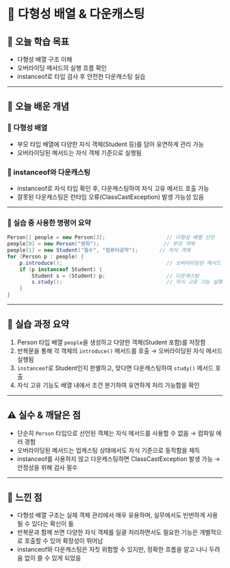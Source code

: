 # 📘 다형성 배열 & 다운캐스팅

## 🎯 오늘 학습 목표
- 다형성 배열 구조 이해
- 오버라이딩 메서드의 실행 흐름 확인
- instanceof로 타입 검사 후 안전한 다운캐스팅 실습

---

## 🧠 오늘 배운 개념

### 🔹 다형성 배열
- 부모 타입 배열에 다양한 자식 객체(Student 등)를 담아 유연하게 관리 가능
- 오버라이딩된 메서드는 자식 객체 기준으로 실행됨

### 🔹 instanceof와 다운캐스팅
- instanceof로 자식 타입 확인 후, 다운캐스팅하여 자식 고유 메서드 호출 가능
- 잘못된 다운캐스팅은 런타임 오류(ClassCastException) 발생 가능성 있음

---

### 🔹 실습 중 사용한 명령어 요약

```java
Person[] people = new Person[3];                    // 다형성 배열 선언
people[0] = new Person("영희");                     // 부모 객체
people[1] = new Student("철수", "컴퓨터공학");       // 자식 객체
for (Person p : people) {
    p.introduce();                                  // 오버라이딩된 메서드 실행
    if (p instanceof Student) {
        Student s = (Student) p;                    // 다운캐스팅
        s.study();                                  // 자식 고유 기능 실행
    }
}
```

---

## 🧪 실습 과정 요약
1. Person 타입 배열 `people`을 생성하고 다양한 객체(Student 포함)를 저장함
2. 반복문을 통해 각 객체의 `introduce()` 메서드를 호출 → 오버라이딩된 자식 메서드 실행됨
3. `instanceof`로 Student인지 판별하고, 맞다면 다운캐스팅하여 `study()` 메서드 호출
4. 자식 고유 기능도 배열 내에서 조건 분기하여 유연하게 처리 가능함을 확인

---

## ⚠️ 실수 & 깨달은 점
- 단순히 `Person` 타입으로 선언된 객체는 자식 메서드를 사용할 수 없음 → 컴파일 에러 경험
- 오버라이딩된 메서드는 업캐스팅 상태에서도 자식 기준으로 동작함을 체득
- instanceof를 사용하지 않고 다운캐스팅하면 ClassCastException 발생 가능 → 안정성을 위해 검사 필수

---

## 💭 느낀 점
- 다형성 배열 구조는 실제 객체 관리에서 매우 유용하며, 실무에서도 빈번하게 사용될 수 있다는 확신이 듦
- 반복문과 함께 쓰면 다양한 자식 객체를 일괄 처리하면서도 필요한 기능은 개별적으로 호출할 수 있어 확장성이 뛰어남
- instanceof와 다운캐스팅은 자칫 위험할 수 있지만, 정확한 흐름을 알고 나니 두려움 없이 쓸 수 있게 되었음

